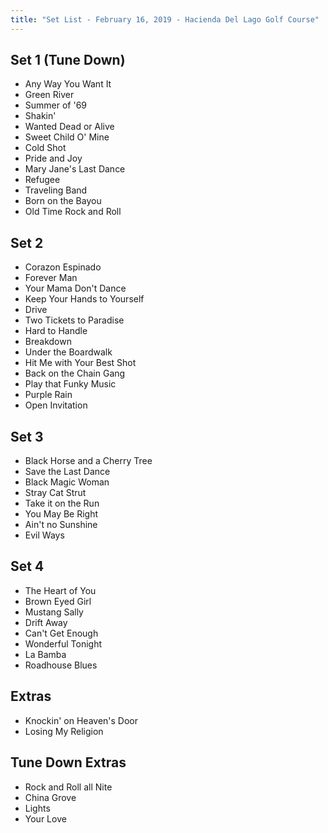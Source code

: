 ```yaml
---
title: "Set List - February 16, 2019 - Hacienda Del Lago Golf Course"
---
```


## Set 1 (Tune Down)

- Any Way You Want It
- Green River
- Summer of '69
- Shakin'
- Wanted Dead or Alive
- Sweet Child O' Mine
- Cold Shot
- Pride and Joy
- Mary Jane's Last Dance
- Refugee
- Traveling Band
- Born on the Bayou
- Old Time Rock and Roll

## Set 2

- Corazon Espinado
- Forever Man
- Your Mama Don't Dance
- Keep Your Hands to Yourself
- Drive
- Two Tickets to Paradise
- Hard to Handle
- Breakdown
- Under the Boardwalk
- Hit Me with Your Best Shot
- Back on the Chain Gang
- Play that Funky Music
- Purple Rain
- Open Invitation

## Set 3

- Black Horse and a Cherry Tree
- Save the Last Dance
- Black Magic Woman
- Stray Cat Strut
- Take it on the Run
- You May Be Right
- Ain't no Sunshine
- Evil Ways

## Set 4

- The Heart of You
- Brown Eyed Girl
- Mustang Sally
- Drift Away
- Can't Get Enough
- Wonderful Tonight
- La Bamba
- Roadhouse Blues

## Extras

- Knockin' on Heaven's Door
- Losing My Religion

## Tune Down Extras

- Rock and Roll all Nite
- China Grove
- Lights
- Your Love
